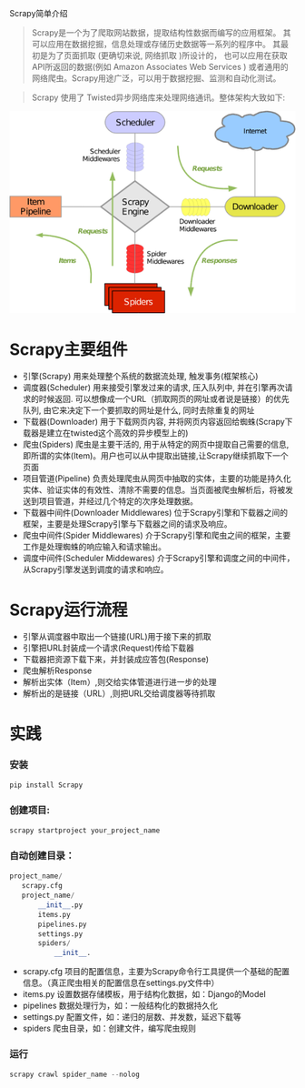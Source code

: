 Scrapy简单介绍

> Scrapy是一个为了爬取网站数据，提取结构性数据而编写的应用框架。 其可以应用在数据挖掘，信息处理或存储历史数据等一系列的程序中。
其最初是为了页面抓取 (更确切来说, 网络抓取 )所设计的， 也可以应用在获取API所返回的数据(例如 Amazon Associates Web Services ) 或者通用的网络爬虫。Scrapy用途广泛，可以用于数据挖掘、监测和自动化测试。

> Scrapy 使用了 Twisted异步网络库来处理网络通讯。整体架构大致如下:

![Image text](https://github.com/IceDarron/spider_nest/blob/master/scrapy_framework.png)

Scrapy主要组件
===
+ 引擎(Scrapy)
用来处理整个系统的数据流处理, 触发事务(框架核心)
+ 调度器(Scheduler)
用来接受引擎发过来的请求, 压入队列中, 并在引擎再次请求的时候返回. 可以想像成一个URL（抓取网页的网址或者说是链接）的优先队列, 由它来决定下一个要抓取的网址是什么, 同时去除重复的网址
+ 下载器(Downloader)
用于下载网页内容, 并将网页内容返回给蜘蛛(Scrapy下载器是建立在twisted这个高效的异步模型上的)
+ 爬虫(Spiders)
爬虫是主要干活的, 用于从特定的网页中提取自己需要的信息, 即所谓的实体(Item)。用户也可以从中提取出链接,让Scrapy继续抓取下一个页面
+ 项目管道(Pipeline)
负责处理爬虫从网页中抽取的实体，主要的功能是持久化实体、验证实体的有效性、清除不需要的信息。当页面被爬虫解析后，将被发送到项目管道，并经过几个特定的次序处理数据。
+ 下载器中间件(Downloader Middlewares)
位于Scrapy引擎和下载器之间的框架，主要是处理Scrapy引擎与下载器之间的请求及响应。
+ 爬虫中间件(Spider Middlewares)
介于Scrapy引擎和爬虫之间的框架，主要工作是处理蜘蛛的响应输入和请求输出。
+ 调度中间件(Scheduler Middewares)
介于Scrapy引擎和调度之间的中间件，从Scrapy引擎发送到调度的请求和响应。

Scrapy运行流程
===
+ 引擎从调度器中取出一个链接(URL)用于接下来的抓取
+ 引擎把URL封装成一个请求(Request)传给下载器
+ 下载器把资源下载下来，并封装成应答包(Response)
+ 爬虫解析Response
+ 解析出实体（Item）,则交给实体管道进行进一步的处理
+ 解析出的是链接（URL）,则把URL交给调度器等待抓取

实践
===
### 安装
```python
pip install Scrapy
```

### 创建项目:
```python
scrapy startproject your_project_name
```

### 自动创建目录：
```python
project_name/
   scrapy.cfg
   project_name/
       __init__.py
       items.py
       pipelines.py
       settings.py
       spiders/
           __init__.
```
+ scrapy.cfg   项目的配置信息，主要为Scrapy命令行工具提供一个基础的配置信息。（真正爬虫相关的配置信息在settings.py文件中）
+ items.py     设置数据存储模板，用于结构化数据，如：Django的Model
+ pipelines    数据处理行为，如：一般结构化的数据持久化
+ settings.py  配置文件，如：递归的层数、并发数，延迟下载等
+ spiders      爬虫目录，如：创建文件，编写爬虫规则

### 运行
```python
scrapy crawl spider_name --nolog
```










